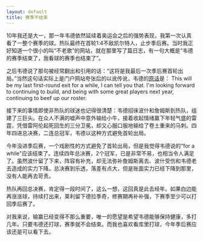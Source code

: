 ```yaml
---
layout: default
title: 赛季不结束
---
```


10年我还是大一，那一年韦德依然延续着奥运会之后的强势表现，我第一次认真看了一整个赛季的球。热队最终在首轮1:4不敌凯尔特人，止步季后赛。当时我正好知道一个很小的叫“不老歌”的网站，就在那里写了篇日志，有一句大概是“韦德的赛季结束了，我看球的赛季也结束了”。

之后韦德说了那句被经常翻出和引用的话：“这将是我最后一次季后赛首轮出局。”当然这句话实际上是门户网站夸张后的以讹传讹，韦德的[原话](http://sports.espn.go.com/nba/recap?gameId=300427002)是：
This will be my last first-round exit for a while, I can tell you that. I'm looking forward to continuing to build, and being with some great players next year, continuing to beef up our roster.

接下来的事情即使非热队的球迷也记得很清楚：韦德招徕波什和詹姆斯到热队，组建了三巨头。在众人不满的嘘声中意外输给小牛，接着收起情绪赢下年轻气盛的雷霆，凭借雷阿伦起死回生的三分卫冕，却又心服口服地输给了卷土重来的马刺。四年四进总决赛，二连总冠军，韦德以这种方式避免首轮出局。

今年没进季后赛，一个戏剧性的方式避免了首轮出局，但是我觉得韦德说的“for a while"应该结束了。连续四年总决赛，2个冠军，已是非常不易，也相当令人满足了。虽然波什留了下来，阵容有补充，却无法弥补詹姆斯离去、波什受伤和韦德老去造成的实力下降。总决赛到乐透，落差有点大，但是账面实力已经下降到那里，没有人能再去苛责。

热队再回总决赛，肯定得一段时间了，这么一想，这回真是此去经年。如果白边能再涨涨球，持续打出来，莱利留下德拉季奇，修赛期再补补强，下赛季至少可以打回季后赛了。

对我来说，输赢已经变得不那么重要，唯一的愿望是希望韦德能够保持健康，多打几年。只要韦德还打球，赛季就不会结束。而我也喜欢看库里打球，今年季后赛应该还是可以看下去。
